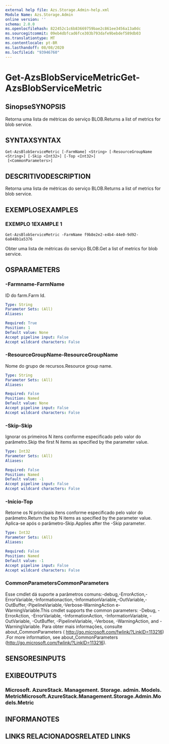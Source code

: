 ```yaml
---
external help file: Azs.Storage.Admin-help.xml
Module Name: Azs.Storage.Admin
online version: ''
schema: 2.0.0
ms.openlocfilehash: 822452c1c6b83669759bae2c861ee3456a13a0dc
ms.sourcegitcommit: 09eb4dbfcad6fce303b793dafe9bebdef589db03
ms.translationtype: MT
ms.contentlocale: pt-BR
ms.lasthandoff: 08/08/2020
ms.locfileid: "93946760"
---
```

# <span data-ttu-id="50224-101">Get-AzsBlobServiceMetric</span><span class="sxs-lookup"><span data-stu-id="50224-101">Get-AzsBlobServiceMetric</span></span>

## <span data-ttu-id="50224-102">Sinopse</span><span class="sxs-lookup"><span data-stu-id="50224-102">SYNOPSIS</span></span>
<span data-ttu-id="50224-103">Retorna uma lista de métricas do serviço BLOB.</span><span class="sxs-lookup"><span data-stu-id="50224-103">Returns a list of metrics for blob service.</span></span>

## <span data-ttu-id="50224-104">SYNTAX</span><span class="sxs-lookup"><span data-stu-id="50224-104">SYNTAX</span></span>

```
Get-AzsBlobServiceMetric [-FarmName] <String> [-ResourceGroupName <String>] [-Skip <Int32>] [-Top <Int32>]
 [<CommonParameters>]
```

## <span data-ttu-id="50224-105">DESCRITIVO</span><span class="sxs-lookup"><span data-stu-id="50224-105">DESCRIPTION</span></span>
<span data-ttu-id="50224-106">Retorna uma lista de métricas do serviço BLOB.</span><span class="sxs-lookup"><span data-stu-id="50224-106">Returns a list of metrics for blob service.</span></span>

## <span data-ttu-id="50224-107">EXEMPLOS</span><span class="sxs-lookup"><span data-stu-id="50224-107">EXAMPLES</span></span>

### <span data-ttu-id="50224-108">EXEMPLO 1</span><span class="sxs-lookup"><span data-stu-id="50224-108">EXAMPLE 1</span></span>
```
Get-AzsBlobServiceMetric -FarmName f9b8e2e2-e4b4-44e0-9d92-6a848b1a5376
```

<span data-ttu-id="50224-109">Obter uma lista de métricas do serviço BLOB.</span><span class="sxs-lookup"><span data-stu-id="50224-109">Get a list of metrics for blob service.</span></span>

## <span data-ttu-id="50224-110">OS</span><span class="sxs-lookup"><span data-stu-id="50224-110">PARAMETERS</span></span>

### <span data-ttu-id="50224-111">-Farmname</span><span class="sxs-lookup"><span data-stu-id="50224-111">-FarmName</span></span>
<span data-ttu-id="50224-112">ID do farm.</span><span class="sxs-lookup"><span data-stu-id="50224-112">Farm Id.</span></span>

```yaml
Type: String
Parameter Sets: (All)
Aliases:

Required: True
Position: 1
Default value: None
Accept pipeline input: False
Accept wildcard characters: False
```

### <span data-ttu-id="50224-113">-ResourceGroupName</span><span class="sxs-lookup"><span data-stu-id="50224-113">-ResourceGroupName</span></span>
<span data-ttu-id="50224-114">Nome do grupo de recursos.</span><span class="sxs-lookup"><span data-stu-id="50224-114">Resource group name.</span></span>

```yaml
Type: String
Parameter Sets: (All)
Aliases:

Required: False
Position: Named
Default value: None
Accept pipeline input: False
Accept wildcard characters: False
```

### <span data-ttu-id="50224-115">-Skip</span><span class="sxs-lookup"><span data-stu-id="50224-115">-Skip</span></span>
<span data-ttu-id="50224-116">Ignorar os primeiros N itens conforme especificado pelo valor do parâmetro.</span><span class="sxs-lookup"><span data-stu-id="50224-116">Skip the first N items as specified by the parameter value.</span></span>

```yaml
Type: Int32
Parameter Sets: (All)
Aliases:

Required: False
Position: Named
Default value: -1
Accept pipeline input: False
Accept wildcard characters: False
```

### <span data-ttu-id="50224-117">-Início</span><span class="sxs-lookup"><span data-stu-id="50224-117">-Top</span></span>
<span data-ttu-id="50224-118">Retorne os N principais itens conforme especificado pelo valor do parâmetro.</span><span class="sxs-lookup"><span data-stu-id="50224-118">Return the top N items as specified by the parameter value.</span></span>
<span data-ttu-id="50224-119">Aplica-se após o parâmetro-Skip.</span><span class="sxs-lookup"><span data-stu-id="50224-119">Applies after the -Skip parameter.</span></span>

```yaml
Type: Int32
Parameter Sets: (All)
Aliases:

Required: False
Position: Named
Default value: -1
Accept pipeline input: False
Accept wildcard characters: False
```

### <span data-ttu-id="50224-120">CommonParameters</span><span class="sxs-lookup"><span data-stu-id="50224-120">CommonParameters</span></span>
<span data-ttu-id="50224-121">Esse cmdlet dá suporte a parâmetros comuns:-debug,-ErrorAction,-ErrorVariable,-Informationaction,-InformationVariable,-OutVariable,-OutBuffer,-PipelineVariable,-Verbose-WarningAction e-WarningVariable.</span><span class="sxs-lookup"><span data-stu-id="50224-121">This cmdlet supports the common parameters: -Debug, -ErrorAction, -ErrorVariable, -InformationAction, -InformationVariable, -OutVariable, -OutBuffer, -PipelineVariable, -Verbose, -WarningAction, and -WarningVariable.</span></span> <span data-ttu-id="50224-122">Para obter mais informações, consulte about_CommonParameters ( http://go.microsoft.com/fwlink/?LinkID=113216) .</span><span class="sxs-lookup"><span data-stu-id="50224-122">For more information, see about_CommonParameters (http://go.microsoft.com/fwlink/?LinkID=113216).</span></span>

## <span data-ttu-id="50224-123">SENSORES</span><span class="sxs-lookup"><span data-stu-id="50224-123">INPUTS</span></span>

## <span data-ttu-id="50224-124">EXIBE</span><span class="sxs-lookup"><span data-stu-id="50224-124">OUTPUTS</span></span>

### <span data-ttu-id="50224-125">Microsoft. AzureStack. Management. Storage. admin. Models. Metric</span><span class="sxs-lookup"><span data-stu-id="50224-125">Microsoft.AzureStack.Management.Storage.Admin.Models.Metric</span></span>

## <span data-ttu-id="50224-126">INFORMA</span><span class="sxs-lookup"><span data-stu-id="50224-126">NOTES</span></span>

## <span data-ttu-id="50224-127">LINKS RELACIONADOS</span><span class="sxs-lookup"><span data-stu-id="50224-127">RELATED LINKS</span></span>
